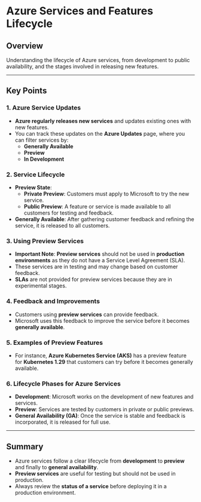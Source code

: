 # Azure Services and Features Lifecycle  

## Overview  
Understanding the lifecycle of Azure services, from development to public availability, and the stages involved in releasing new features.

---

## Key Points  

### 1. **Azure Service Updates**  
   - **Azure regularly releases new services** and updates existing ones with new features.  
   - You can track these updates on the **Azure Updates** page, where you can filter services by:  
     - **Generally Available**  
     - **Preview**  
     - **In Development**

### 2. **Service Lifecycle**  
   - **Preview State**:  
     - **Private Preview**: Customers must apply to Microsoft to try the new service.  
     - **Public Preview**: A feature or service is made available to all customers for testing and feedback.  
   - **Generally Available**: After gathering customer feedback and refining the service, it is released to all customers.  

### 3. **Using Preview Services**  
   - **Important Note**: **Preview services** should not be used in **production environments** as they do not have a Service Level Agreement (SLA).  
   - These services are in testing and may change based on customer feedback.  
   - **SLAs** are not provided for preview services because they are in experimental stages.  

### 4. **Feedback and Improvements**  
   - Customers using **preview services** can provide feedback.  
   - Microsoft uses this feedback to improve the service before it becomes **generally available**.  

### 5. **Examples of Preview Features**  
   - For instance, **Azure Kubernetes Service (AKS)** has a preview feature for **Kubernetes 1.29** that customers can try before it becomes generally available.  

### 6. **Lifecycle Phases for Azure Services**  
   - **Development**: Microsoft works on the development of new features and services.  
   - **Preview**: Services are tested by customers in private or public previews.  
   - **General Availability (GA)**: Once the service is stable and feedback is incorporated, it is released for full use.  

---

## Summary  
- Azure services follow a clear lifecycle from **development** to **preview** and finally to **general availability**.  
- **Preview services** are useful for testing but should not be used in production.  
- Always review the **status of a service** before deploying it in a production environment.
